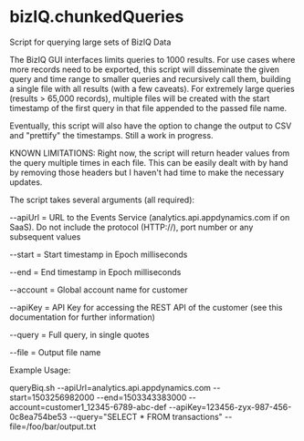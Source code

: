 # bizIQ.chunkedQueries
Script for querying large sets of BizIQ Data

The BizIQ GUI interfaces limits queries to 1000 results. For use cases where more records need to be exported, this script will disseminate the given query and time range to smaller queries and recursively call them, building a single file with all results (with a few caveats). For extremely large queries (results > 65,000 records), multiple files will be created with the start timestamp of the first query in that file appended to the passed file name.

Eventually, this script will also have the option to change the output to CSV and "prettify" the timestamps. Still a work in progress.


KNOWN LIMITATIONS: Right now, the script will return header values from the query multiple times in each file. This can be easily dealt with by hand by removing those headers but I haven't had time to make the necessary updates.

The script takes several arguments (all required):

--apiUrl = URL to the Events Service (analytics.api.appdynamics.com if on SaaS). Do not include the protocol (HTTP://), port number or any subsequent values

--start = Start timestamp in Epoch milliseconds

--end = End timestamp in Epoch milliseconds

--account = Global account name for customer

--apiKey = API Key for accessing the REST API of the customer (see this documentation for further information)

--query = Full query, in single quotes

--file = Output file name


Example Usage:

queryBiq.sh --apiUrl=analytics.api.appdynamics.com --start=1503256982000 --end=1503343383000 --account=customer1_12345-6789-abc-def --apiKey=123456-zyx-987-456-0c8ea754be53 --query="SELECT \* FROM transactions" --file=/foo/bar/output.txt
